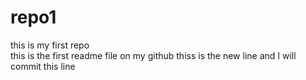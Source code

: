 # repo1
this is my first repo
<br>
this is the first readme file on my github
thiss is the new line and I will commit this line
